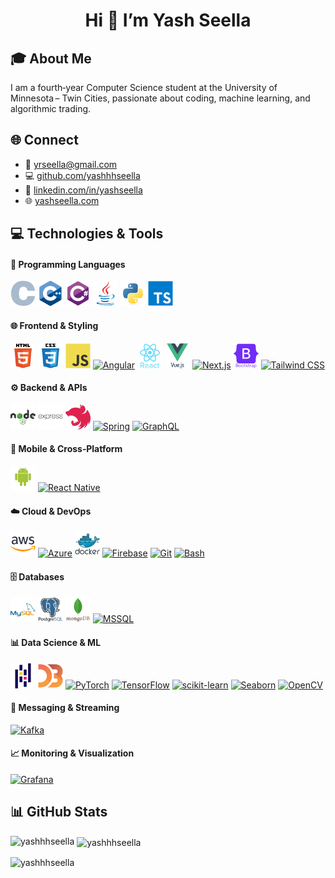 <h1 align="center">Hi 👋 I’m Yash Seella</h1>

## 🎓 About Me  
I am a fourth‑year Computer Science student at the University of Minnesota – Twin Cities, passionate about coding, machine learning, and algorithmic trading.

## 🌐 Connect
- 📧 [yrseella@gmail.com](mailto:yashseella@umn.edu)  
- 💻 [github.com/yashhhseella](https://github.com/yashhhseella)  
- 🔗 [linkedin.com/in/yashseella](https://www.linkedin.com/in/yashseella/)  
- 🌐 [yashseella.com](https://yashseella.com)  


## 💻 Technologies & Tools

#### 📝 Programming Languages
<p align="left">
  <a href="https://www.cprogramming.com/" target="_blank"><img src="https://raw.githubusercontent.com/devicons/devicon/master/icons/c/c-original.svg" alt="C" width="40"/></a>
  <a href="https://www.w3schools.com/cpp/"       target="_blank"><img src="https://raw.githubusercontent.com/devicons/devicon/master/icons/cplusplus/cplusplus-original.svg" alt="C++" width="40"/></a>
  <a href="https://www.w3schools.com/cs/"        target="_blank"><img src="https://raw.githubusercontent.com/devicons/devicon/master/icons/csharp/csharp-original.svg" alt="C#" width="40"/></a>
  <a href="https://www.java.com"                 target="_blank"><img src="https://raw.githubusercontent.com/devicons/devicon/master/icons/java/java-original.svg" alt="Java" width="40"/></a>
  <a href="https://www.python.org"               target="_blank"><img src="https://raw.githubusercontent.com/devicons/devicon/master/icons/python/python-original.svg" alt="Python" width="40"/></a>
  <a href="https://www.typescriptlang.org/"      target="_blank"><img src="https://raw.githubusercontent.com/devicons/devicon/master/icons/typescript/typescript-original.svg" alt="TypeScript" width="40"/></a>
</p>

#### 🌐 Frontend & Styling
<p align="left">
  <a href="https://www.w3.org/html/"             target="_blank"><img src="https://raw.githubusercontent.com/devicons/devicon/master/icons/html5/html5-original-wordmark.svg" alt="HTML5" width="40"/></a>
  <a href="https://www.w3schools.com/css/"       target="_blank"><img src="https://raw.githubusercontent.com/devicons/devicon/master/icons/css3/css3-original-wordmark.svg" alt="CSS3" width="40"/></a>
  <a href="https://javascript.com"               target="_blank"><img src="https://raw.githubusercontent.com/devicons/devicon/master/icons/javascript/javascript-original.svg" alt="JavaScript" width="40"/></a>
  <a href="https://angular.io"                   target="_blank"><img src="https://angular.io/assets/images/logos/angular/angular.svg" alt="Angular" width="40"/></a>
  <a href="https://reactjs.org/"                 target="_blank"><img src="https://raw.githubusercontent.com/devicons/devicon/master/icons/react/react-original-wordmark.svg" alt="React" width="40"/></a>
  <a href="https://vuejs.org/"                   target="_blank"><img src="https://raw.githubusercontent.com/devicons/devicon/master/icons/vuejs/vuejs-original-wordmark.svg" alt="Vue.js" width="40"/></a>
  <a href="https://nextjs.org/"                  target="_blank"><img src="https://cdn.worldvectorlogo.com/logos/nextjs-2.svg" alt="Next.js" width="40"/></a>
  <a href="https://getbootstrap.com"             target="_blank"><img src="https://raw.githubusercontent.com/devicons/devicon/master/icons/bootstrap/bootstrap-plain-wordmark.svg" alt="Bootstrap" width="40"/></a>
  <a href="https://tailwindcss.com/"             target="_blank"><img src="https://www.vectorlogo.zone/logos/tailwindcss/tailwindcss-icon.svg" alt="Tailwind CSS" width="40"/></a>
</p>

#### ⚙️ Backend & APIs
<p align="left">
  <a href="https://nodejs.org"                   target="_blank"><img src="https://raw.githubusercontent.com/devicons/devicon/master/icons/nodejs/nodejs-original-wordmark.svg" alt="Node.js" width="40"/></a>
  <a href="https://expressjs.com"                target="_blank"><img src="https://raw.githubusercontent.com/devicons/devicon/master/icons/express/express-original-wordmark.svg" alt="Express.js" width="40"/></a>
  <a href="https://nestjs.com/"                  target="_blank"><img src="https://raw.githubusercontent.com/devicons/devicon/master/icons/nestjs/nestjs-plain.svg" alt="NestJS" width="40"/></a>
  <a href="https://spring.io/"                   target="_blank"><img src="https://www.vectorlogo.zone/logos/springio/springio-icon.svg" alt="Spring" width="40"/></a>
  <a href="https://graphql.org"                  target="_blank"><img src="https://www.vectorlogo.zone/logos/graphql/graphql-icon.svg" alt="GraphQL" width="40"/></a>
</p>

#### 📱 Mobile & Cross‑Platform
<p align="left">
  <a href="https://developer.android.com"      target="_blank"><img src="https://raw.githubusercontent.com/devicons/devicon/master/icons/android/android-original-wordmark.svg" alt="Android" width="40"/></a>
  <a href="https://reactnative.dev/"           target="_blank"><img src="https://reactnative.dev/img/header_logo.svg" alt="React Native" width="40"/></a>
</p>

#### ☁️ Cloud & DevOps
<p align="left">
  <a href="https://aws.amazon.com"             target="_blank"><img src="https://raw.githubusercontent.com/devicons/devicon/master/icons/amazonwebservices/amazonwebservices-original-wordmark.svg" alt="AWS" width="40"/></a>
  <a href="https://azure.microsoft.com"        target="_blank"><img src="https://www.vectorlogo.zone/logos/microsoft_azure/microsoft_azure-icon.svg" alt="Azure" width="40"/></a>
  <a href="https://www.docker.com/"            target="_blank"><img src="https://raw.githubusercontent.com/devicons/devicon/master/icons/docker/docker-original-wordmark.svg" alt="Docker" width="40"/></a>
  <a href="https://firebase.google.com/"       target="_blank"><img src="https://www.vectorlogo.zone/logos/firebase/firebase-icon.svg" alt="Firebase" width="40"/></a>
  <a href="https://git-scm.com/"               target="_blank"><img src="https://www.vectorlogo.zone/logos/git-scm/git-scm-icon.svg" alt="Git" width="40"/></a>
  <a href="https://www.gnu.org/software/bash/" target="_blank"><img src="https://www.vectorlogo.zone/logos/gnu_bash/gnu_bash-icon.svg" alt="Bash" width="40"/></a>
</p>

#### 🗄️ Databases
<p align="left">
  <a href="https://www.mysql.com/"            target="_blank"><img src="https://raw.githubusercontent.com/devicons/devicon/master/icons/mysql/mysql-original-wordmark.svg" alt="MySQL" width="40"/></a>
  <a href="https://www.postgresql.org/"       target="_blank"><img src="https://raw.githubusercontent.com/devicons/devicon/master/icons/postgresql/postgresql-original-wordmark.svg" alt="PostgreSQL" width="40"/></a>
  <a href="https://www.mongodb.com/"          target="_blank"><img src="https://raw.githubusercontent.com/devicons/devicon/master/icons/mongodb/mongodb-original-wordmark.svg" alt="MongoDB" width="40"/></a>
  <a href="https://www.microsoft.com/sql-server" target="_blank"><img src="https://www.svgrepo.com/show/303229/microsoft-sql-server-logo.svg" alt="MSSQL" width="40"/></a>
</p>

#### 📊 Data Science & ML
<p align="left">
  <a href="https://pandas.pydata.org/"        target="_blank"><img src="https://raw.githubusercontent.com/devicons/devicon/master/icons/pandas/pandas-original.svg" alt="Pandas" width="40"/></a>
  <a href="https://d3js.org/"                 target="_blank"><img src="https://raw.githubusercontent.com/devicons/devicon/master/icons/d3js/d3js-original.svg" alt="D3.js" width="40"/></a>
  <a href="https://pytorch.org/"              target="_blank"><img src="https://www.vectorlogo.zone/logos/pytorch/pytorch-icon.svg" alt="PyTorch" width="40"/></a>
  <a href="https://www.tensorflow.org/"       target="_blank"><img src="https://www.vectorlogo.zone/logos/tensorflow/tensorflow-icon.svg" alt="TensorFlow" width="40"/></a>
  <a href="https://scikit-learn.org/"         target="_blank"><img src="https://upload.wikimedia.org/wikipedia/commons/0/05/Scikit_learn_logo_small.svg" alt="scikit-learn" width="40"/></a>
  <a href="https://seaborn.pydata.org/"       target="_blank"><img src="https://seaborn.pydata.org/_images/logo-mark-lightbg.svg" alt="Seaborn" width="40"/></a>
  <a href="https://opencv.org/"               target="_blank"><img src="https://www.vectorlogo.zone/logos/opencv/opencv-icon.svg" alt="OpenCV" width="40"/></a>
</p>

#### 🔄 Messaging & Streaming
<p align="left">
  <a href="https://kafka.apache.org/"         target="_blank"><img src="https://www.vectorlogo.zone/logos/apache_kafka/apache_kafka-icon.svg" alt="Kafka" width="40"/></a>
</p>

#### 📈 Monitoring & Visualization
<p align="left">
  <a href="https://grafana.com"               target="_blank"><img src="https://www.vectorlogo.zone/logos/grafana/grafana-icon.svg" alt="Grafana" width="40"/></a>
</p>

## 📊 GitHub Stats
<p><img align="left"    src="https://github-readme-stats.vercel.app/api/top-langs?username=yashhhseella&show_icons=true&locale=en&layout=compact" alt="yashhhseella" /></p>
<p>&nbsp;<img align="center" src="https://github-readme-stats.vercel.app/api?username=yashhhseella&show_icons=true&locale=en"               alt="yashhhseella" /></p>
<p><img align="center"    src="https://github-readme-streak-stats.herokuapp.com/?user=yashhhseella&"                                   alt="yashhhseella" /></p>
